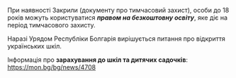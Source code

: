 При наявності Закрили (документу про тимчасовий захист), особи до 18 років можуть користуватися ***правом на безкоштовну освіту***, яке діє на період тимчасового захисту. 

Наразі Урядом Республіки Болгарія вирішується питання про відкриття українських шкіл.

Інформація про **зарахування до шкіл та дитячих садочків**: https://mon.bg/bg/news/4708

